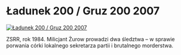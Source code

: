 Ładunek 200 / Gruz 200 2007 
=============
[![Ładunek 200 / Gruz 200 2007 ](http://vidos.pl/images/player.gif)](http://vidos.pl/adunek-200-gruz-200-2007)

 ZSRR, rok 1984. Milicjant Żurow prowadzi dwa śledztwa – w sprawie porwania córki lokalnego sekretarza partii i brutalnego morderstwa.
